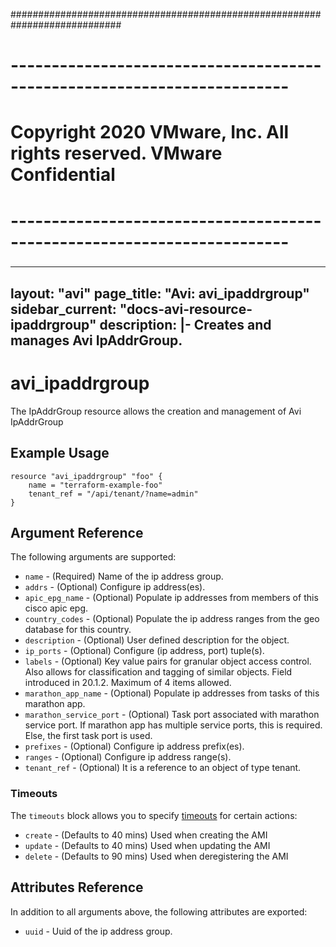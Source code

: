 ############################################################################
# ------------------------------------------------------------------------
# Copyright 2020 VMware, Inc.  All rights reserved. VMware Confidential
# ------------------------------------------------------------------------
###

---
layout: "avi"
page_title: "Avi: avi_ipaddrgroup"
sidebar_current: "docs-avi-resource-ipaddrgroup"
description: |-
  Creates and manages Avi IpAddrGroup.
---

# avi_ipaddrgroup

The IpAddrGroup resource allows the creation and management of Avi IpAddrGroup

## Example Usage

```hcl
resource "avi_ipaddrgroup" "foo" {
    name = "terraform-example-foo"
    tenant_ref = "/api/tenant/?name=admin"
}
```

## Argument Reference

The following arguments are supported:

* `name` - (Required) Name of the ip address group.
* `addrs` - (Optional) Configure ip address(es).
* `apic_epg_name` - (Optional) Populate ip addresses from members of this cisco apic epg.
* `country_codes` - (Optional) Populate the ip address ranges from the geo database for this country.
* `description` - (Optional) User defined description for the object.
* `ip_ports` - (Optional) Configure (ip address, port) tuple(s).
* `labels` - (Optional) Key value pairs for granular object access control. Also allows for classification and tagging of similar objects. Field introduced in 20.1.2. Maximum of 4 items allowed.
* `marathon_app_name` - (Optional) Populate ip addresses from tasks of this marathon app.
* `marathon_service_port` - (Optional) Task port associated with marathon service port. If marathon app has multiple service ports, this is required. Else, the first task port is used.
* `prefixes` - (Optional) Configure ip address prefix(es).
* `ranges` - (Optional) Configure ip address range(s).
* `tenant_ref` - (Optional) It is a reference to an object of type tenant.


### Timeouts

The `timeouts` block allows you to specify [timeouts](https://www.terraform.io/docs/configuration/resources.html#timeouts) for certain actions:

* `create` - (Defaults to 40 mins) Used when creating the AMI
* `update` - (Defaults to 40 mins) Used when updating the AMI
* `delete` - (Defaults to 90 mins) Used when deregistering the AMI

## Attributes Reference

In addition to all arguments above, the following attributes are exported:

* `uuid` -  Uuid of the ip address group.

